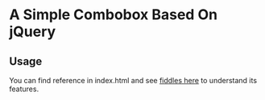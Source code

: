 A Simple Combobox Based On jQuery
=====

Usage
-----

You can find reference in index.html and see [fiddles here](http://jsfiddle.net/cgwxyz/kj2rhc47/ "JSFiddle") to understand its features.

